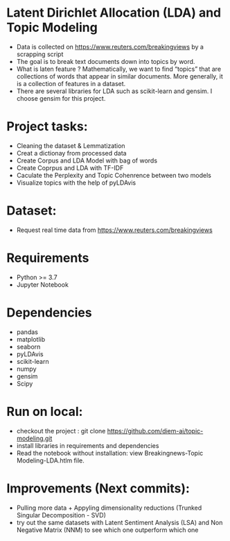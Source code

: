 # Latent Dirichlet Allocation (LDA) and Topic Modeling
- Data is collected on https://www.reuters.com/breakingviews by a scrapping script
- The goal is to break text documents down into topics by word. 
- What is laten feature ? Mathematically, we want to find “topics” that are collections of words that appear in similar documents. More generally, it is a collection of features in a dataset.
- There are several libraries for LDA such as scikit-learn and gensim. I choose gensim for this project.

# Project tasks:
- Cleaning the dataset & Lemmatization
- Creat a dictionay from processed data
- Create Corpus and LDA Model with bag of words
- Create Coprpus and LDA with TF-IDF
- Caculate the Perplexity and Topic Cohenrence between two models
- Visualize topics with the help of pyLDAvis
# Dataset:
- Request real time data from https://www.reuters.com/breakingviews

# Requirements
- Python >= 3.7
- Jupyter Notebook

# Dependencies
- pandas
- matplotlib
- seaborn
- pyLDAvis
- scikit-learn
- numpy
- gensim
- Scipy


# Run on local:
- checkout the project : git clone https://github.com/diem-ai/topic-modeling.git
- install libraries in requirements and dependencies
- Read the notebook without installation: view Breakingnews-Topic Modeling-LDA.htlm file.

# Improvements (Next commits):
- Pulling more data + Appyling dimensionality reductions (Trunked Singular Decomposition - SVD)
- try out the same datasets with Latent Sentiment Analysis (LSA) and Non Negative Matrix (NNM) to see which one outperform which one
